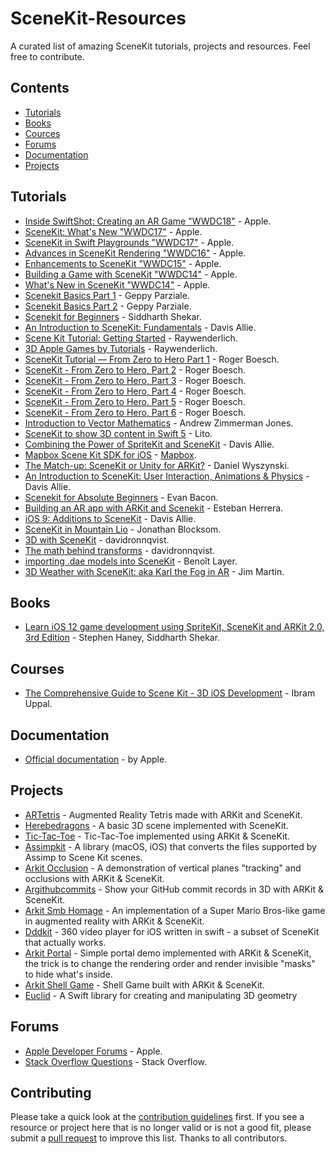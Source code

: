 # SceneKit-Resources
A curated list of amazing SceneKit tutorials, projects and resources. Feel free to contribute.

## Contents

- [Tutorials](#Tutorials)
- [Books](#Books)
- [Cources](#Cources)
- [Forums](#Forums)
- [Documentation](#Documentation)
- [Projects](#Projects)


## Tutorials

- [Inside SwiftShot: Creating an AR Game "WWDC18"](https://developer.apple.com/videos/play/wwdc2018/605)  - Apple.
- [SceneKit: What's New "WWDC17"](https://developer.apple.com/videos/play/wwdc2017/604)  - Apple.
- [SceneKit in Swift Playgrounds "WWDC17"](https://developer.apple.com/videos/play/wwdc2017/605)  - Apple.
- [Advances in SceneKit Rendering "WWDC16"](https://developer.apple.com/videos/play/wwdc2016/609)  - Apple.
- [Enhancements to SceneKit "WWDC15"](https://developer.apple.com/videos/play/wwdc2015/606)  - Apple.
- [Building a Game with SceneKit "WWDC14"](https://developer.apple.com/videos/play/wwdc2014/610)  - Apple.
- [What's New in SceneKit "WWDC14"](https://developer.apple.com/videos/play/wwdc2014/609)  - Apple.
- [Scenekit Basics Part 1](https://www.invasivecode.com/weblog/scenekit-tutorial-part-1)  - Geppy Parziale.
- [Scenekit Basics Part 2](https://www.invasivecode.com/weblog/scenekit-tutorial-part-2)  - Geppy Parziale.
- [Scenekit for Beginners](https://hub.packtpub.com/scenekit)  - Siddharth Shekar.
- [An Introduction to SceneKit: Fundamentals](https://code.tutsplus.com/tutorials/an-introduction-to-scenekit-fundamentals--cms-23847) - Davis Allie.
- [Scene Kit Tutorial: Getting Started](https://www.raywenderlich.com/2243-scene-kit-tutorial-getting-started)  - Raywenderlich.
- [3D Apple Games by Tutorials](https://store.raywenderlich.com/products/3d-apple-games-by-tutorials)  - Raywenderlich.
- [SceneKit Tutorial — From Zero to Hero Part 1](https://medium.com/@rogerboesch/scenekit-tutorial-from-zero-to-hero-part-i-c3f56063b54c)  - Roger Boesch.
- [SceneKit - From Zero to Hero, Part 2](http://www.rogerboesch.com/scenekit-zerotohero-II)  - Roger Boesch.
- [SceneKit - From Zero to Hero, Part 3](http://www.rogerboesch.com/scenekit-zerotohero-III)  - Roger Boesch.
- [SceneKit - From Zero to Hero, Part 4](http://www.rogerboesch.com/scenekit-zerotohero-IV)  - Roger Boesch.
- [SceneKit - From Zero to Hero, Part 5](http://www.rogerboesch.com/scenekit-zerotohero-V)  - Roger Boesch.
- [SceneKit - From Zero to Hero, Part 6](http://www.rogerboesch.com/scenekit-zerotohero-VI)  - Roger Boesch.
- [Introduction to Vector Mathematics](https://www.thoughtco.com/introduction-to-vector-mathematics-2699043)  - Andrew Zimmerman Jones.
- [SceneKit to show 3D content in Swift 5](https://medium.com/@litoarias/scenekit-to-show-3d-content-in-swift-5-5253afbe63b1)  - Lito.
- [Combining the Power of SpriteKit and SceneKit](https://code.tutsplus.com/tutorials/combining-the-power-of-spritekit-and-scenekit--cms-24049) - Davis Allie.
- [Mapbox Scene Kit SDK for iOS](https://github.com/mapbox/mapbox-scenekit)  - [Mapbox](https://www.mapbox.com).
- [The Match-up: SceneKit or Unity for ARKit?](https://hackernoon.com/scenekit-or-unity-for-arkit-3fa3566d4d32)  - Daniel Wyszynski.
- [An Introduction to SceneKit: User Interaction, Animations & Physics](https://code.tutsplus.com/tutorials/an-introduction-to-scenekit-user-interaction-animations-physics--cms-23877) - Davis Allie.
- [Scenekit for Absolute Beginners](https://www.youtube.com/watch?v=UXhfQZQ3N4c)  - Evan Bacon.
- [Building an AR app with ARKit and Scenekit](https://blog.pusher.com/building-an-ar-app-with-arkit-and-scenekit)  - Esteban Herrera.
- [iOS 9: Additions to SceneKit](https://code.tutsplus.com/tutorials/ios-9-additions-to-scenekit--cms-25896) - Davis Allie.
- [SceneKit in Mountain Lio](https://www.bignerdranch.com/blog/scenekit-in-mountain-lion) - Jonathan Blocksom.
- [3D with SceneKit](http://ronnqvi.st/3d-with-scenekit) - davidronnqvist.
- [The math behind transforms](http://ronnqvi.st/the-math-behind-transforms) - davidronnqvist.
- [importing .dae models into SceneKit](https://fueled.com/blog/importing-dae-models-scenekit) - Benoît Layer.
- [3D Weather with SceneKit: aka Karl the Fog in AR](https://blog.mapbox.com/3d-weather-with-scenekit-aka-karl-the-fog-in-ar-931cff1c1c7c) - Jim Martin.

## Books

- [Learn iOS 12 game development using SpriteKit, SceneKit and ARKit 2.0, 3rd Edition](https://www.amazon.com/Swift-Game-Development-development-SpriteKit/dp/1788471156) - Stephen Haney, Siddharth Shekar.

## Courses

- [The Comprehensive Guide to Scene Kit - 3D iOS Development](https://www.udemy.com/course/scene-kit) - Ibram Uppal.


## Documentation

- [Official documentation](https://developer.apple.com/documentation/scenekit) - by Apple.

## Projects

- [ARTetris](https://github.com/exyte/ARTetris) - Augmented Reality Tetris made with ARKit and SceneKit.
- [Herebedragons](https://github.com/kosua20/herebedragons/tree/master/scenekit) - A basic 3D scene implemented with SceneKit.
- [Tic-Tac-Toe](https://github.com/bjarnel/arkit-tictactoe) - Tic-Tac-Toe implemented using ARKit & SceneKit.
- [Assimpkit](https://github.com/dmsurti/AssimpKit) - A library (macOS, iOS) that converts the files supported by Assimp to Scene Kit scenes.
- [Arkit Occlusion](https://github.com/bjarnel/arkit-occlusion) - A demonstration of vertical planes "tracking" and occlusions with ARKit & SceneKit.
- [Argithubcommits](https://github.com/songkuixi/ARGitHubCommits) - Show your GitHub commit records in 3D with ARKit & SceneKit.
- [Arkit Smb Homage](https://github.com/bjarnel/arkit-smb-homage) - An implementation of a Super Mario Bros-like game in augmented reality with ARKit & SceneKit.
- [Dddkit](https://github.com/gsabran/DDDKit) - 360 video player for iOS written in swift - a subset of SceneKit that actually works.
- [Arkit Portal](https://github.com/bjarnel/arkit-portal) - Simple portal demo implemented with ARKit & SceneKit, the trick is to change the rendering order and render invisible "masks" to hide what's inside.
- [Arkit Shell Game](https://github.com/handsomecode/arkit-shell-game) - Shell Game built with ARKit & SceneKit.
- [Euclid](https://github.com/nicklockwood/Euclid) - A Swift library for creating and manipulating 3D geometry

## Forums

- [Apple Developer Forums](https://forums.developer.apple.com/community/graphics-and-games/scenekit/) - Apple.
- [ Stack Overflow Questions](https://stackoverflow.com/questions/tagged/scenekit) - Stack Overflow.



## Contributing

Please take a quick look at the [contribution guidelines](contributing.md)  first. If you see a resource or project here that is no longer valid or is not a good fit, please submit a [pull request](https://github.com/) to improve this list. Thanks to all contributors.
